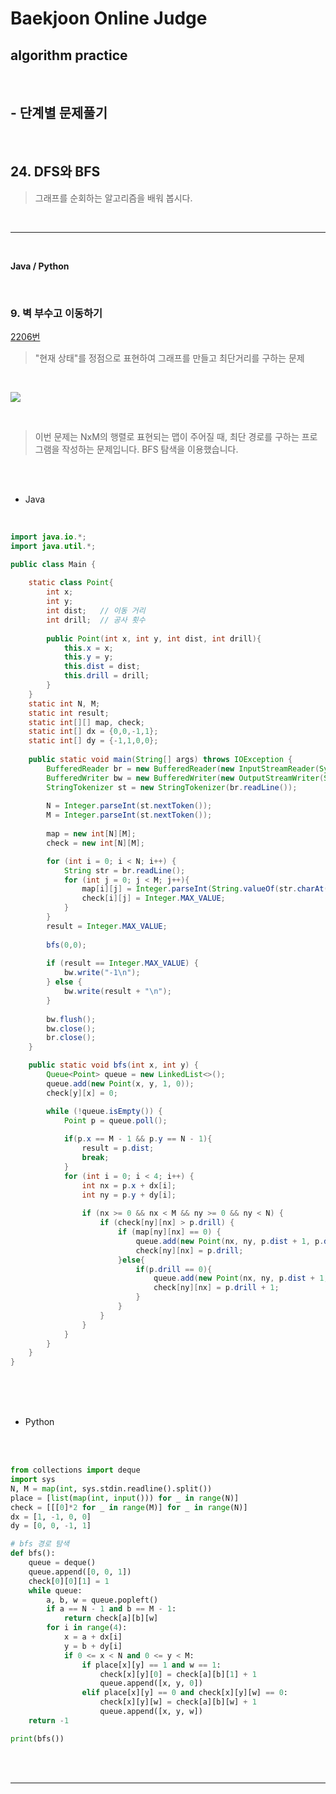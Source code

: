 # Baekjoon Online Judge

## algorithm practice
<br>

## - 단계별 문제풀기
<br>

## 24. DFS와 BFS

> 그래프를 순회하는 알고리즘을 배워 봅시다.

<br>

---

<br>

**Java / Python**

<br>

### 9. 벽 부수고 이동하기
[2206번](https://www.acmicpc.net/problem/2206) 
> "현재 상태"를 정점으로 표현하여 그래프를 만들고 최단거리를 구하는 문제

<br>

![](https://images.velog.io/images/jini_eun/post/1c832432-5e89-473f-9519-1417d6e9c153/image.png)

<br>

> 이번 문제는 NxM의 행렬로 표현되는 맵이 주어질 때, 최단 경로를 구하는 프로그램을 작성하는 문제입니다.
BFS 탐색을 이용했습니다.

<br><br>

- Java

<br>

```java
import java.io.*;
import java.util.*;

public class Main {
	
	static class Point{
		int x;
		int y;
		int dist;	// 이동 거리
		int drill;	// 공사 횟수
        
		public Point(int x, int y, int dist, int drill){
			this.x = x;
			this.y = y;
			this.dist = dist;
			this.drill = drill;
		}
	}
	static int N, M;
	static int result;
	static int[][] map, check;
	static int[] dx = {0,0,-1,1};
	static int[] dy = {-1,1,0,0};
    
	public static void main(String[] args) throws IOException {
		BufferedReader br = new BufferedReader(new InputStreamReader(System.in));
		BufferedWriter bw = new BufferedWriter(new OutputStreamWriter(System.out));   
		StringTokenizer st = new StringTokenizer(br.readLine());
     
		N = Integer.parseInt(st.nextToken());
		M = Integer.parseInt(st.nextToken());
        
		map = new int[N][M];
		check = new int[N][M];

		for (int i = 0; i < N; i++) {
			String str = br.readLine();
			for (int j = 0; j < M; j++){
				map[i][j] = Integer.parseInt(String.valueOf(str.charAt(j)));
				check[i][j] = Integer.MAX_VALUE;
			}
		}
		result = Integer.MAX_VALUE;
        
		bfs(0,0);
        
		if (result == Integer.MAX_VALUE) {
			bw.write("-1\n");
		} else {
			bw.write(result + "\n");
		}
        
		bw.flush();
		bw.close();
		br.close();
	}

	public static void bfs(int x, int y) { 
		Queue<Point> queue = new LinkedList<>();    
		queue.add(new Point(x, y, 1, 0));
		check[y][x] = 0;

		while (!queue.isEmpty()) {
			Point p = queue.poll();
            
			if(p.x == M - 1 && p.y == N - 1){
				result = p.dist;
				break;
			}
			for (int i = 0; i < 4; i++) {
				int nx = p.x + dx[i];
				int ny = p.y + dy[i];
                
				if (nx >= 0 && nx < M && ny >= 0 && ny < N) {
					if (check[ny][nx] > p.drill) {
						if (map[ny][nx] == 0) {
							queue.add(new Point(nx, ny, p.dist + 1, p.drill));
							check[ny][nx] = p.drill;
						}else{
							if(p.drill == 0){
								queue.add(new Point(nx, ny, p.dist + 1, p.drill + 1));
								check[ny][nx] = p.drill + 1;
							}
						}					
					}
				}
			}
		}        
	}
}
```


<br><br><br>

- Python 

<br><br>

```python
from collections import deque
import sys
N, M = map(int, sys.stdin.readline().split())
place = [list(map(int, input())) for _ in range(N)]
check = [[[0]*2 for _ in range(M)] for _ in range(N)]
dx = [1, -1, 0, 0]
dy = [0, 0, -1, 1]

# bfs 경로 탐색
def bfs():
    queue = deque()
    queue.append([0, 0, 1])
    check[0][0][1] = 1
    while queue:
        a, b, w = queue.popleft()
        if a == N - 1 and b == M - 1:
            return check[a][b][w]
        for i in range(4):
            x = a + dx[i]
            y = b + dy[i]
            if 0 <= x < N and 0 <= y < M:
                if place[x][y] == 1 and w == 1:
                    check[x][y][0] = check[a][b][1] + 1
                    queue.append([x, y, 0])
                elif place[x][y] == 0 and check[x][y][w] == 0:
                    check[x][y][w] = check[a][b][w] + 1
                    queue.append([x, y, w])
	return -1

print(bfs())
```

<br><br>

---

<br>
